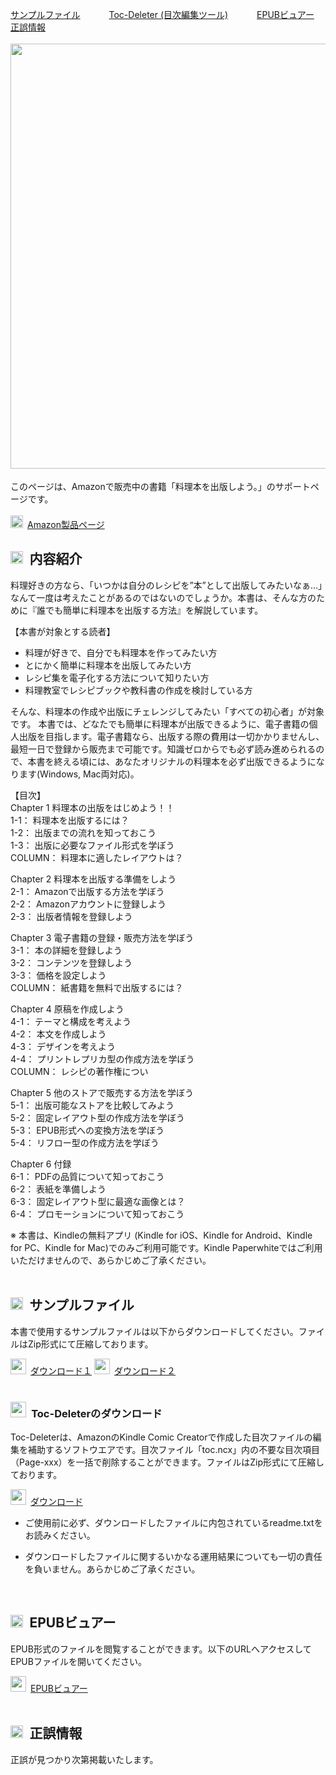 [サンプルファイル](#jump-there1)  　　　[Toc-Deleter (目次編集ツール)](#jump-there2)  　　　[EPUBビュアー](#jump-there3) 　　　[正誤情報](#jump-there4)
<br/>
<br/>
<img src="https://user-images.githubusercontent.com/65753345/85251600-ac791f80-b494-11ea-92a0-8eb588daacb7.JPG" width="680px">　

このページは、Amazonで販売中の書籍「料理本を出版しよう。」のサポートページです。  
<br/>
<img src="https://user-images.githubusercontent.com/62088244/76576777-7c6dc800-6506-11ea-9b86-0894fb827c7e.png" width="20px">&ensp;<a href="https://www.amazon.co.jp/dp/B08B32XW92" target="_blank">Amazon製品ページ</a>
<br/>

## <img src="https://user-images.githubusercontent.com/65753345/83377381-62aa9580-a410-11ea-9313-8d4deca07672.png" width="20px">&ensp;内容紹介
料理好きの方なら、「いつかは自分のレシピを”本”として出版してみたいなぁ...」なんて一度は考えたことがあるのではないのでしょうか。本書は、そんな方のために『誰でも簡単に料理本を出版する方法』を解説しています。  

【本書が対象とする読者】  
- 料理が好きで、自分でも料理本を作ってみたい方  
- とにかく簡単に料理本を出版してみたい方  
- レシピ集を電子化する方法について知りたい方  
- 料理教室でレシピブックや教科書の作成を検討している方  

そんな、料理本の作成や出版にチェレンジしてみたい「すべての初心者」が対象です。
本書では、どなたでも簡単に料理本が出版できるように、電子書籍の個人出版を目指します。電子書籍なら、出版する際の費用は一切かかりませんし、最短一日で登録から販売まで可能です。知識ゼロからでも必ず読み進められるので、本書を終える頃には、あなたオリジナルの料理本を必ず出版できるようになります(Windows, Mac両対応)。   

【目次】  
Chapter 1 料理本の出版をはじめよう！！	  
1-1： 料理本を出版するには？  
1-2： 出版までの流れを知っておこう  
1-3： 出版に必要なファイル形式を学ぼう  
COLUMN： 料理本に適したレイアウトは？  

Chapter 2 料理本を出版する準備をしよう  
2-1： Amazonで出版する方法を学ぼう  
2-2： Amazonアカウントに登録しよう  
2-3： 出版者情報を登録しよう

Chapter 3 電子書籍の登録・販売方法を学ぼう  
3-1： 本の詳細を登録しよう  
3-2： コンテンツを登録しよう  
3-3： 価格を設定しよう  
COLUMN： 紙書籍を無料で出版するには？  

Chapter 4 原稿を作成しよう  
4-1： テーマと構成を考えよう  
4-2： 本文を作成しよう  
4-3： デザインを考えよう  
4-4： プリントレプリカ型の作成方法を学ぼう  
COLUMN： レシピの著作権につい  

Chapter 5 他のストアで販売する方法を学ぼう  
5-1： 出版可能なストアを比較してみよう  
5-2： 固定レイアウト型の作成方法を学ぼう  
5-3： EPUB形式への変換方法を学ぼう  
5-4： リフロー型の作成方法を学ぼう  

Chapter 6 付録  
6-1： PDFの品質について知っておこう  
6-2： 表紙を準備しよう  
6-3： 固定レイアウト型に最適な画像とは？  
6-4： プロモーションについて知っておこう  

※ 本書は、Kindleの無料アプリ (Kindle for iOS、Kindle for Android、Kindle for PC、Kindle for Mac)でのみご利用可能です。Kindle Paperwhiteではご利用いただけませんので、あらかじめご了承ください。  
<br/>

## <img src="https://user-images.githubusercontent.com/65753345/83377381-62aa9580-a410-11ea-9313-8d4deca07672.png" width="20px">&ensp;<a name="jump-there1">サンプルファイル</a>

本書で使用するサンプルファイルは以下からダウンロードしてください。ファイルはZip形式にて圧縮しております。

<img src="https://user-images.githubusercontent.com/62088244/76489282-36aff180-646b-11ea-977c-f4ed77d5b8d8.png" width="25px">&ensp;[ダウンロード１](https://github.com/mitubayasi/SPCB/raw/master/SAMPLE_1.zip)
<img src="https://user-images.githubusercontent.com/62088244/76489282-36aff180-646b-11ea-977c-f4ed77d5b8d8.png" width="25px">&ensp;[ダウンロード２](https://github.com/mitubayasi/SPCB/raw/master/SAMPLE_2.zip)
<br/>
<br/>

### <img src="https://user-images.githubusercontent.com/65753345/83582684-20529700-a57d-11ea-8f98-dbddb23b77d6.png" width="25px">&ensp;<a name="jump-there2">Toc-Deleterのダウンロード</a>
  
Toc-Deleterは、AmazonのKindle Comic Creatorで作成した目次ファイルの編集を補助するソフトウエアです。目次ファイル「toc.ncx」内の不要な目次項目（Page-xxx）を一括で削除することができます。ファイルはZip形式にて圧縮しております。 

<img src="https://user-images.githubusercontent.com/62088244/76489282-36aff180-646b-11ea-977c-f4ed77d5b8d8.png" width="25px">&ensp;[ダウンロード](https://github.com/mitubayasi/Toc-Deleter/raw/master/Toc-Deleter.zip)

- ご使用前に必ず、ダウンロードしたファイルに内包されているreadme.txtをお読みください。

- ダウンロードしたファイルに関するいかなる運用結果についても一切の責任を負いません。あらかじめご了承ください。  
<br/>

## <img src="https://user-images.githubusercontent.com/65753345/83377381-62aa9580-a410-11ea-9313-8d4deca07672.png" width="20px">&ensp;<a name="jump-there3">EPUBビュアー</a>
EPUB形式のファイルを閲覧することができます。以下のURLへアクセスしてEPUBファイルを開いてください。  

<img src="https://user-images.githubusercontent.com/65753345/83375423-cbdada80-a409-11ea-904e-b87223f638e9.png" width="25px">&ensp;[EPUBビュアー](https://mitubayasi.github.io/SPCB/bibi/)
<br/>
<br/>

## <img src="https://user-images.githubusercontent.com/65753345/83377381-62aa9580-a410-11ea-9313-8d4deca07672.png" width="20px">&ensp;<a name="jump-there4">正誤情報</a>
正誤が見つかり次第掲載いたします。  
<br/>
<br/>
<br/>
<br/>
<br/>
<br/>
<br/>
